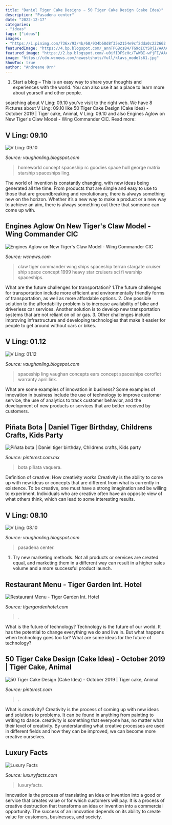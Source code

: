 ```yaml
---
title: "Daniel Tiger Cake Designs ~ 50 Tiger Cake Design (cake Idea)"
description: "Pasadena center"
date: "2022-12-17"
categories:
- "ideas"
tags: ["ideas"]
images:
- "https://i.pinimg.com/736x/93/4b/68/934b68d8f35e2154e9cf2dda0c222662.jpg"
featuredImage: "https://4.bp.blogspot.com/_annTPGBcsB4/TG9qICYSRjI/AAAAAAAAD3c/W6fEb69frwg/s1600/IMGP5817.JPG"
featured_image: "https://2.bp.blogspot.com/-u0jfIDFSzHc/TwWBI-wfjFI/AAAAAAAAEjc/3uw0hDJtD0c/s1600/hotEars.jpg"
image: "https://cdn.wcnews.com/newestshots/full/klavs_models61.jpg"
ShowToc: true
author: "Andreane Orn"
---
```



1. Start a blog – This is an easy way to share your thoughts and experiences with the world. You can also use it as a place to learn more about yourself and other people.

	

		
searching about V Ling: 09.10 you've visit to the right web. We have 8 Pictures about V Ling: 09.10 like 50 Tiger Cake Design (Cake Idea) - October 2019 | Tiger cake, Animal, V Ling: 09.10 and also Engines Aglow on New Tiger&#039;s Claw Model - Wing Commander CIC. Read more:
		
    
## V Ling: 09.10

<img loading=lazy src="http://3.bp.blogspot.com/_annTPGBcsB4/TIhyug_qSxI/AAAAAAAAD6g/DSi7ooiN0e8/s1600/comp_RC_DC+ship01.jpg" onerror="this.onerror=null;this.src='https://tse4.mm.bing.net/th?id=OIP.kkRfeN9hSW80mVdZxzLLDgHaC-&amp;pid=15.1';" alt="V Ling: 09.10">

_Source: vaughanling.blogspot.com_

>homeworld concept spaceship rc goodies space hull george matrix starship spaceships ling. 

	

The world of invention is constantly changing, with new ideas being generated all the time. From products that are simple and easy to use to those that are groundbreaking and revolutionary, there is always something new on the horizon. Whether it’s a new way to make a product or a new way to achieve an aim, there is always something out there that someone can come up with.

    
## Engines Aglow On New Tiger&#039;s Claw Model - Wing Commander CIC

<img loading=lazy src="https://cdn.wcnews.com/newestshots/full/klavs_models61.jpg" onerror="this.onerror=null;this.src='https://tse1.mm.bing.net/th?id=OIP.lEWYugLwoLF0dwLndUXCAQHaEK&amp;pid=15.1';" alt="Engines Aglow on New Tiger&#039;s Claw Model - Wing Commander CIC">

_Source: wcnews.com_

>claw tiger commander wing ships spaceship terran stargate cruiser ship space concept 1999 heavy star cruisers sci fi warship spaceships. 

	

What are the future challenges for transportation?
1.The future challenges for transportation include more efficient and environmentally friendly forms of transportation, as well as more affordable options. 
2. One possible solution to the affordability problem is to increase availability of bike and driverless car services. Another solution is to develop new transportation systems that are not reliant on oil or gas. 
3. Other challenges include improving infrastructure and developing technologies that make it easier for people to get around without cars or bikes.

    
## V Ling: 01.12

<img loading=lazy src="https://2.bp.blogspot.com/-u0jfIDFSzHc/TwWBI-wfjFI/AAAAAAAAEjc/3uw0hDJtD0c/s1600/hotEars.jpg" onerror="this.onerror=null;this.src='https://tse2.mm.bing.net/th?id=OIP.6L4O7ybd9HQCMsnCWsmL7gHaEH&amp;pid=15.1';" alt="V Ling: 01.12">

_Source: vaughanling.blogspot.com_

>spaceship ling vaughan concepts ears concept spaceships coroflot warranty april link. 

	

What are some examples of innovation in business?
Some examples of innovation in business include the use of technology to improve customer service, the use of analytics to track customer behavior, and the development of new products or services that are better received by customers.

    
## Piñata Bota | Daniel Tiger Birthday, Childrens Crafts, Kids Party

<img loading=lazy src="https://i.pinimg.com/736x/a7/71/b8/a771b81e1f28322e8e63709a5b1a2b1e.jpg" onerror="this.onerror=null;this.src='https://tse4.mm.bing.net/th?id=OIP.WQu0x5xCSuwCBtlz-80AigHaNK&amp;pid=15.1';" alt="Piñata bota | Daniel tiger birthday, Childrens crafts, Kids party">

_Source: pinterest.com.mx_

>bota piñata vaquera. 

	

Definition of creative: How creativity works
Creativity is the ability to come up with new ideas or concepts that are different from what is currently in existence. To be creative, one must have a strong imagination and be willing to experiment. Individuals who are creative often have an opposite view of what others think, which can lead to some interesting results.

    
## V Ling: 08.10

<img loading=lazy src="https://4.bp.blogspot.com/_annTPGBcsB4/TG9qICYSRjI/AAAAAAAAD3c/W6fEb69frwg/s1600/IMGP5817.JPG" onerror="this.onerror=null;this.src='https://tse1.mm.bing.net/th?id=OIP.b4uUiVtEnpu4QxMXzleEfwHaE7&amp;pid=15.1';" alt="V Ling: 08.10">

_Source: vaughanling.blogspot.com_

>pasadena center. 

	

1. Try new marketing methods. Not all products or services are created equal, and marketing them in a different way can result in a higher sales volume and a more successful product launch.

    
## Restaurant Menu - Tiger Garden Int. Hotel

<img loading=lazy src="https://www.tigergardenhotel.com/wp-content/uploads/2016/03/Fast-Food-2-1024x655.jpg" onerror="this.onerror=null;this.src='https://tse1.mm.bing.net/th?id=OIP.HjHhV7tly-WeqBbWYdQxkgHaEv&amp;pid=15.1';" alt="Restaurant Menu - Tiger Garden Int. Hotel">

_Source: tigergardenhotel.com_

>. 

	

What is the future of technology?
Technology is the future of our world. It has the potential to change everything we do and live in. But what happens when technology goes too far? What are some ideas for the future of technology?

    
## 50 Tiger Cake Design (Cake Idea) - October 2019 | Tiger Cake, Animal

<img loading=lazy src="https://i.pinimg.com/736x/93/4b/68/934b68d8f35e2154e9cf2dda0c222662.jpg" onerror="this.onerror=null;this.src='https://tse1.mm.bing.net/th?id=OIP.AdFUMByNOWwG6ZQZVNjI7AHaJQ&amp;pid=15.1';" alt="50 Tiger Cake Design (Cake Idea) - October 2019 | Tiger cake, Animal">

_Source: pinterest.com_

>. 

	

What is creativity?
Creativity is the process of coming up with new ideas and solutions to problems. It can be found in anything from painting to writing to dance. creativity is something that everyone has, no matter what their level of creativity. By understanding what creative processes are used in different fields and how they can be improved, we can become more creative ourselves.

    
## Luxury Facts

<img loading=lazy src="http://www.luxuryfacts.com/app/webroot/img/images/Wedding_dinner.jpg" onerror="this.onerror=null;this.src='https://tse2.mm.bing.net/th?id=OIP.3UXNDGtlbRYLoDTs8NadZAHaLH&amp;pid=15.1';" alt="Luxury Facts">

_Source: luxuryfacts.com_

>luxuryfacts. 

	

Innovation is the process of translating an idea or invention into a good or service that creates value or for which customers will pay. It is a process of creative destruction that transforms an idea or invention into a commercial opportunity. The success of an innovation depends on its ability to create value for customers, businesses, and society.

